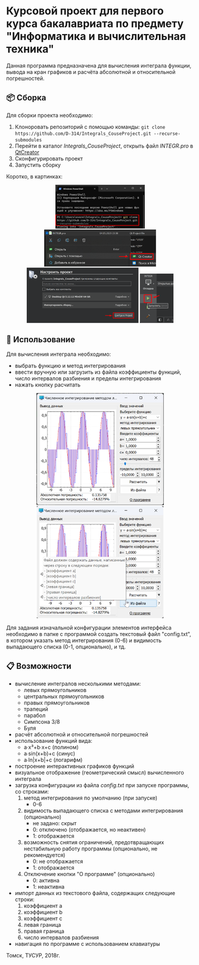 # Курсовой проект для первого курса бакалавриата по предмету "Информатика и вычислительная техника"
Данная программа предназначена для вычисления интеграла функции, вывода на кран графиков и расчёта абсолютной и относительной погрешностей.

## 📦 Сборка

Для сборки проекта необходимо:
1. Клоноровать репозиторий c помощью команды: ```git clone https://github.com/D-314/Integrals_CouseProject.git --recurse-submodules```
2. Перейти в каталог *Integrals_CouseProject*, открыть файл *INTEGR.pro* в [QtCreator](https://download.qt.io/archive/qt/5.12/5.12.12/qt-opensource-windows-x86-5.12.12.exe)
3. Сконфигурировать проект
4. Запустить сборку

Коротко, в картинках:

<p align="center">
  <img width="240" src="./assets/Instructions_step_1.png" alt="Setup Step 1">
  <img width="300" src="./assets/Instructions_step_2.png" alt="Setup Step 2">
  <img width="300" src="./assets/Instructions_step_3.png" alt="Setup Step 3">
  <img width="90" src="./assets/Instructions_step_4.png" alt="Setup Step 4">
</p>
  
## 🔧 Использование

Для вычисления интеграла необходимо:
- выбрать функцию и метод интегрирования
- ввести вручную или загрузить из файла коэффициенты функций, число интервалов разбиения и пределы интегрирования
- нажать кнопку расчитать
<p align="center">
  <img height="300" src="./assets/Main_window.png" alt="Screenshot">
  <img height="300" src="./assets/File_instructions.png" alt="File">
</p>
Для задания изначальной конфигурации элементов интерфейса необходимо в папке с программой создать текстовый файл "config.txt", в котором указать метод интегрирования (0-6) и видимость выпадающего списка (0-1, опционально), и тд.

## 📋 Возможности

- вычисление интегралов несколькими методами:
	- левых прямоугольников
	- центральных прямоугольников
	- правых прямоугольников
	- трапеций
	- парабол
	- Симпсона 3/8
	- Буля
- расчёт абсолютной и относительной погрешностей
- использование функций вида:
	- a∙x³+b∙x+c (полином)
	- a∙sin(x+b)+c (синус)
	- a∙ln|x+b|+c (логарифм)
- построение интерактивных графиков функций
- визуальное отображение (геометрический смысл) вычисленного интеграла
- загрузка конфигурации из файла *config.txt* при запуске программы, со строками:
	1. метод интегрирования по умолчанию (при запуске)
		- 0-6
	3. видимость выпадающего списка с методами интегрирования (опционально)
		- не задано: скрыт
		- 0: отключено (отображается, но неактивен)
		- 1: отображается
	4. возможность снятия ограничений, предотвращающих нестабильную работу программы (опционально, не рекомендуется)
		- 0: не отображается
		- 1: отображается
	5. Отключение кнопки "О программе" (опционально)
		- 0: активна
		- 1: неактивна
- импорт данных из текстового файла, содержащих следующие строки:
	1. коэффициент a
	2. коэффициент b
	3. коэффициент c
	4. левая граница
	5. правая граница
	6. число интервалов разбиения
- навигация по программе с использованием клавиатуры


Томск, ТУСУР, 2018г.
